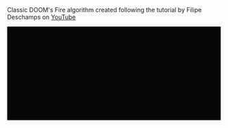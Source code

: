 Classic DOOM's Fire algorithm created following the tutorial by Filipe Deschamps on [YouTube](https://www.youtube.com/watch?v=fxm8cadCqbs)

![Doom's Fire](doom-fire.gif)
